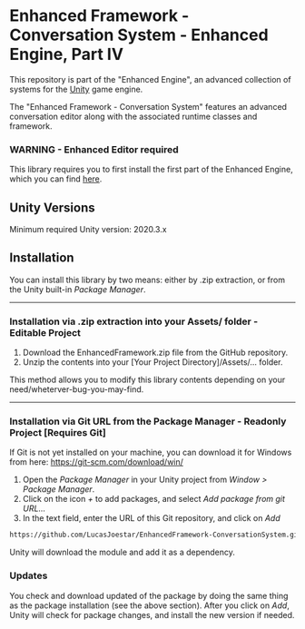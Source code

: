 # Enhanced Framework - Conversation System - Enhanced Engine, Part IV

This repository is part of the "Enhanced Engine", an advanced collection of systems for the [Unity](https://unity.com/) game engine.


The "Enhanced Framework - Conversation System" features an advanced conversation editor along with the associated runtime classes and framework. <br/>

### WARNING - Enhanced Editor required
This library requires you to first install the first part of the Enhanced Engine, which you can find [here](https://github.com/LucasJoestar/EnhancedEditor/).

## Unity Versions

Minimum required Unity version: 2020.3.x

## Installation

You can install this library by two means: either by .zip extraction, or from the Unity built-in *Package Manager*.

---

### Installation via .zip extraction into your Assets/ folder - Editable Project

1. Download the EnhancedFramework.zip file from the GitHub repository.
2. Unzip the contents into your [Your Project Directory]/Assets/... folder.

This method allows you to modify this library contents depending on your need/wheterver-bug-you-may-find.

---

### Installation via Git URL from the Package Manager - Readonly Project [Requires Git]

If Git is not yet installed on your machine, you can download it for Windows from here: https://git-scm.com/download/win/


1. Open the *Package Manager* in your Unity project from *Window > Package Manager*.
2. Click on the icon *+* to add packages, and select *Add package from git URL...*
3. In the text field, enter the URL of this Git repository, and click on *Add*

```txt
https://github.com/LucasJoestar/EnhancedFramework-ConversationSystem.git
```

Unity will download the module and add it as a dependency.

### Updates

You check and download updated of the package by doing the same thing as the package installation (see the above section). After you click on *Add*, Unity will check for package changes, and install the new version if needed.
